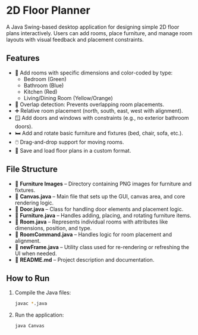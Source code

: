 # 2D Floor Planner

A Java Swing-based desktop application for designing simple 2D floor plans interactively. Users can add rooms, place furniture, and manage room layouts with visual feedback and placement constraints.

## Features

- 🧱 Add rooms with specific dimensions and color-coded by type:
  - Bedroom (Green)
  - Bathroom (Blue)
  - Kitchen (Red)
  - Living/Dining Room (Yellow/Orange)
- 🚫 Overlap detection: Prevents overlapping room placements.
- ➕ Relative room placement (north, south, east, west with alignment).
- 🪟 Add doors and windows with constraints (e.g., no exterior bathroom doors).
- 🛏️ Add and rotate basic furniture and fixtures (bed, chair, sofa, etc.).
- 🖱️ Drag-and-drop support for moving rooms.
- 💾 Save and load floor plans in a custom format.

## File Structure

- 📁 **Furniture Images** – Directory containing PNG images for furniture and fixtures.  
- 📄 **Canvas.java** – Main file that sets up the GUI, canvas area, and core rendering logic.  
- 📄 **Door.java** – Class for handling door elements and placement logic.  
- 📄 **Furniture.java** – Handles adding, placing, and rotating furniture items.  
- 📄 **Room.java** – Represents individual rooms with attributes like dimensions, position, and type.  
- 📄 **RoomCommand.java** – Handles logic for room placement and alignment.  
- 📄 **newFrame.java** – Utility class used for re-rendering or refreshing the UI when needed.  
- 📄 **README.md** – Project description and documentation.

## How to Run

1. Compile the Java files:
   ```bash
   javac *.java
2. Run the application:   
   ```bash
   java Canvas

